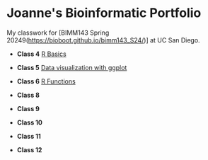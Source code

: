 # Joanne's Bioinformatic Portfolio
My classwork for [BIMM143 Spring 20249(https://bioboot.github.io/bimm143_S24/)] at UC San Diego.

- **Class 4** [R Basics](https://github.com/joeoe1114/bimm143_github/blob/main/class04/bimm-143-class-4.pdf)

- **Class 5** [Data visualization with ggplot](https://github.com/joeoe1114/bimm143_github/blob/main/class05/class05.pdf)

- **Class 6** [R Functions](https://github.com/joeoe1114/bimm143_github/blob/main/class06/class06.pdf)

- **Class 8** []()

- **Class 9**

- **Class 10**

- **Class 11**

- **Class 12** 
